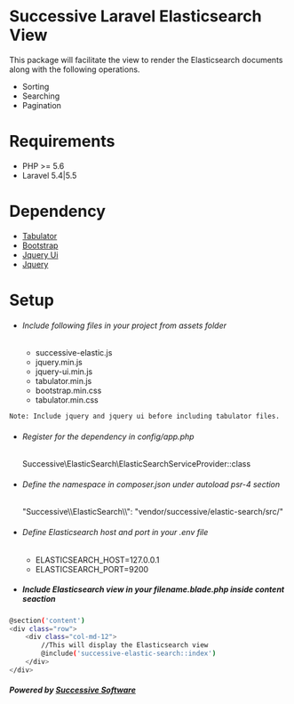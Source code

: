 # Successive Laravel Elasticsearch View
This package will facilitate the view to render the Elasticsearch documents along with the following operations.

 - Sorting
 - Searching
 - Pagination

# Requirements
 - PHP >= 5.6
 - Laravel 5.4|5.5
 
# Dependency
* [Tabulator](http://tabulator.info/)
* [Bootstrap](https://getbootstrap.com/)
* [Jquery Ui](https://jqueryui.com/)
* [Jquery](https://jquery.com/)

# Setup

- ###### Include following files in your project from assets folder

    - successive-elastic.js
    - jquery.min.js
    - jquery-ui.min.js
    - tabulator.min.js
    - bootstrap.min.css
    - tabulator.min.css
    
```sh
Note: Include jquery and jquery ui before including tabulator files.
```
    
    
- ######  Register for the dependency in config/app.php
   Successive\ElasticSearch\ElasticSearchServiceProvider::class

- ###### Define the namespace in composer.json under autoload psr-4 section
  "Successive\\\ElasticSearch\\\\": "vendor/successive/elastic-search/src/"

- ######  Define Elasticsearch host and port in your .env file
     - ELASTICSEARCH_HOST=127.0.0.1
     - ELASTICSEARCH_PORT=9200

  
- ##### Include Elasticsearch view in your filename.blade.php inside content seaction

```sh
@section('content')
<div class="row">
    <div class="col-md-12">
	    //This will display the Elasticsearch view
        @include('successive-elastic-search::index') 
    </div>
</div>
```

##### Powered by [Successive Software](http://www.successivesoftwares.com/)
